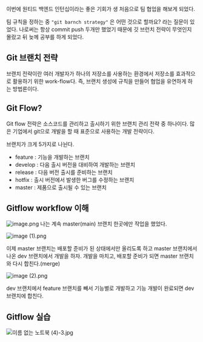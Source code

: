 
이번에 원티드 백엔드 인턴십이라는 좋은 기회가 생 처음으로 팀 협업을 해보게 되었다. 

팀 규칙을 정하는 중 `"git barnch strategy"` 은 어떤 것으로 할까요? 라는 질문이 있었다.
나로써는 항상 commit push 두개만 했었기 때문에 깃 브런치 전략이 무엇인지 몰랐고 뒤 늦께 공부를 하게 되었다.

## Git 브랜치 전략
브랜치 전략이란 여러 개발자가 하나의 저장소를 사용하는 환경에서 저장소를 효과적으로 활용하기 위한 work-flow다.
즉, 브랜치 생성에 규칙을 만들어 협업을 유연하게 하는 방법론이다. 

## Git Flow?

Git flow 전략은 소스코드를 관리하고 출시하기 위한 브랜치 관리 전략 중 하나이다. 많은 기업에서 git으로 개발을 할 때 표준으로 사용하는 개발 전략이다.

브랜치가 크게 5가지로 나뉜다.

- feature : 기능을 개발하는 브랜치
- develop : 다음 출시 버전을 대비하여 개발하는 브랜치
- release : 다음 버전 출시를 준비하는 브랜치
- hotfix : 출시 버전에서 발생한 버그를 수정하는 브랜치 
- master : 제품으로 출시될 수 있는 브랜치

## Gitflow workflow 이해
![image.png](..%2F..%2F..%2F%EB%8B%A4%EC%9A%B4%EB%A1%9C%EB%93%9C%2Fimage.png)
나는 계속 master(main) 브랜치 한곳에만 작업을 했었다.

![image (1).png](..%2F..%2F..%2F%EB%8B%A4%EC%9A%B4%EB%A1%9C%EB%93%9C%2Fimage%20%281%29.png)

이제 master 브랜치는 배포할 준비가 된 상태에서만 올리도록 하고 master 브랜치에서 나온 dev 브랜치에서 개발을 하자.
개발을 마치고, 배포할 준비가 되면 master 브랜치와 다시 합친다.(merge)

![image (2).png](..%2F..%2F..%2F%EB%8B%A4%EC%9A%B4%EB%A1%9C%EB%93%9C%2Fimage%20%282%29.png)

dev 브랜치에서 feature 브랜치를 빼서 기능별로 개발하고 기능 개발이 완료되면 dev 브랜치에 합친다.

## Gitflow 실습
![이름 없는 노트북 (4)-3.jpg](..%2F..%2F..%2F%EB%8B%A4%EC%9A%B4%EB%A1%9C%EB%93%9C%2F%EC%9D%B4%EB%A6%84%20%EC%97%86%EB%8A%94%20%EB%85%B8%ED%8A%B8%EB%B6%81%20%284%29-3.jpg)